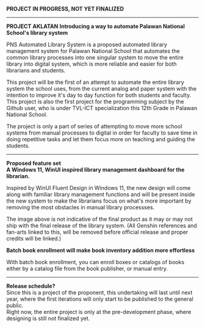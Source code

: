 
**PROJECT IN PROGRESS, NOT YET FINALIZED**

-----------------------------------------------
**PROJECT AKLATAN**
**Introducing a way to automate Palawan National School's library system**

PNS Automated Library System is a proposed automated library management system for Palawan National School that automates the common library processes into one singular system to
move the entire library into digital system, which is more reliable and easier for both librarians and students. 

This project will be the first of an attempt to automate the entire library system the school uses, from the current analog and paper system with the intention to improve it's day to day function for both students and faculty. <br>
This project is also the first project for the programming subject by the Github user, who is under TVL-ICT specialization this 12th Grade in Palawan National School.

The project is only a part of series of attempting to move more school systems from manual processes to digital in order for faculty to save time in doing repetitive tasks 
and let them focus more on teaching and guiding the students.

-----------------------------------------------
**Proposed feature set**<br>
**A Windows 11, WinUI inspired library management dashboard for the librarian.**<br>

Inspired by WinUI Fluent Design in Windows 11, the new design will come along with familiar library management functions and will be present inside the new system
to make the librarians focus on what's more important by removing the most obstacles in manual library processses.

The image above is not indicative of the final product as it may or may not ship with the final release of the library system.
(All Genshin references and fan-arts linked to this, will be removed before official release and proper credits will be linked.)


**Batch book enrollment will make book inventory addition more effortless**<br>


With batch book enrollment, you can enroll boxes or catalogs of books either by a catalog file from the book publisher, or manual entry.


-----------------------------------------------
**Release schedule?**<br>
Since this is a project of the proponent, this undertaking will last until next year, where the first iterations will only start to be published to the general public.<br>
Right now, the entire project is only at the pre-development phase, where designing is still not finalized yet.


